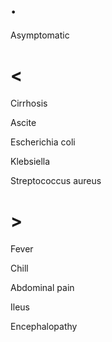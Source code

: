 # .

Asymptomatic

# <

Cirrhosis

Ascite

Escherichia coli

Klebsiella

Streptococcus aureus

# >

Fever

Chill

Abdominal pain

Ileus

Encephalopathy
